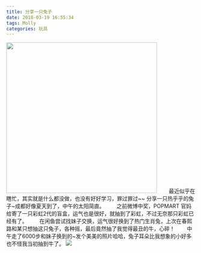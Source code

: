 ```yaml
---
title: 分享一只兔子
date: 2018-03-19 16:55:34
tags: Molly
categories: 玩具
---
```

<img src="http://wx1.sinaimg.cn/large/61b81d32gy1fpi8ctgj9dj21kw1kw4qq.jpg" width="400px;" />
　　<!--more-->最近似乎在瞎忙，其实就是什么都没做，也没有好好学习，罪过罪过~~  分享一只热乎乎的兔子~成都好像夏天到了，中午的太阳简直。  
　　之前微博中奖，POPMART 官妈给寄了一只彩虹2代的盲盒，运气也是很好，就抽到了彩虹，不过无奈那只彩虹已经有了。  
　　在闲鱼尝试找妹子交换，运气很好换到了热门生肖兔，上次在春熙路和某只想抽这只兔子，各种摇，最后竟然抽了我觉得最丑的牛，心碎！  
　　中午走了6000步和妹子换到的~发个美美的照片哈哈，兔子耳朵比我想象的小好多也不怪我当初抽到牛了。
<img src="http://wx4.sinaimg.cn/mw690/61b81d32gy1fpi9gf9xtug206o06oq54.gif" style="border:none" />